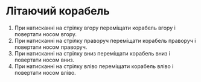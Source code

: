 # Літаючий корабель

1. При натисканні на стрілку вгору переміщати корабель вгору і повертати носом вгору.
2. При натисканні на стрілку праворуч переміщати корабель праворуч і повертати носом праворуч.
3. При натисканні на стрілку вниз переміщати корабель вниз і повертати носом вниз.
4. При натисканні на стрілку вліво переміщати корабель вліво і повертати носом вліво.